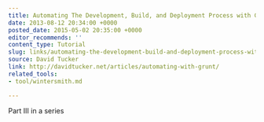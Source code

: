 ```yaml
---
title: Automating The Development, Build, and Deployment Process with Grunt
date: 2013-08-12 20:34:00 +0000
posted_date: 2015-05-02 20:35:00 +0000
editor_recommends: ''
content_type: Tutorial
slug: links/automating-the-development-build-and-deployment-process-with-grunt
source: David Tucker
link: http://davidtucker.net/articles/automating-with-grunt/
related_tools:
- tool/wintersmith.md

---
```

Part III in a series



